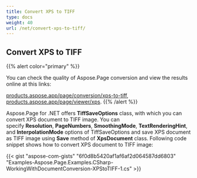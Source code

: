```yaml
---
title: Convert XPS to TIFF
type: docs
weight: 40
url: /net/convert-xps-to-tiff/
---
```


## **Convert XPS to TIFF**
{{% alert color="primary" %}} 

You can check the quality of Aspose.Page conversion and view the results online at this links:

[products.aspose.app/page/conversion/xps-to-tiff](https://products.aspose.app/page/conversion/xps-to-tiff),
[products.aspose.app/page/viewer/xps](https://products.aspose.app/page/conversion/xps-to-png). {{% /alert %}} 

Aspose.Page for .NET offers **TiffSaveOptions** class, with which you can convert XPS document to TIFF image. You can specify **Resolution**, **PageNumbers**, **SmoothingMode**, **TextRenderingHint**, and **InterpolationMode** options of TiffSaveOptions and save XPS document as TIFF image using **Save** method of **XpsDocument** class. Following code snippet shows how to convert XPS document to TIFF image:



{{< gist "aspose-com-gists" "6f0d8b5420af1af6af2d064587dd6803" "Examples-Aspose.Page.Examples.CSharp-WorkingWithDocumentConversion-XPStoTIFF-1.cs" >}}
